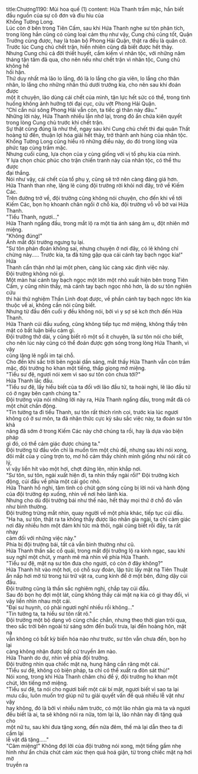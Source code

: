 title:Chương1190: Mùi hoa quế (1)
content:
Hứa Thanh trầm mặc, hắn biết đầu nguồn của sự cô đơn và đìu hiu của<br>Khổng Tường Long.<br>Lúc còn ở bên trong Tiên Cấm, sau khi Hứa Thanh nghe sư tôn phân tích,<br>trong lòng hắn cũng có cùng loại cảm thụ như vậy, Cung chủ cũng tốt, Quận<br>Trưởng cũng được, hay là toàn bộ Phong Hải Quận, thật ra đều là quân cờ.<br>Trước lúc Cung chủ chết trận, hiển nhiên cũng đã biết được hết thảy.<br>Nhưng Cung chủ cả đời thiết huyết, cầm kiếm vì nhân tộc, với những năm<br>tháng tận tâm đã qua, cho nên nếu như chết trận vì nhân tộc, Cung chủ không hề<br>hối hận.<br>Thứ duy nhất mà lão lo lắng, đó là lo lắng cho gia viên, lo lắng cho thân<br>nhân, lo lắng cho những nhân thủ dưới trướng kia, cho nên sau khi đoán được<br>một ít chuyện, lão dùng cái chết của mình, tận lực hết sức có thể, trong tình<br>huống không ảnh hưởng tới đại cục, cứu vớt Phong Hải Quận.<br>“Chỉ cần núi sông Phong Hải vẫn còn, ta tiếc gì thân này đâu.”<br>Những lời này, Hứa Thanh nhiều lần nhớ lại, trong đó ẩn chứa kiên quyết<br>trong lòng Cung chủ trước khi chết trận.<br>Sự thật cũng đúng là như thế, ngay sau khi Cung chủ chết thì đại quân Thất<br>hoàng tử đến, thuận lợi hóa giải hết thảy, trở thành anh hùng của nhân tộc.<br>Khổng Tường Long cũng hiểu rõ những điều này, do đó trong lòng vừa<br>phức tạp cùng trầm mặc.<br>Nhưng cuối cùng, lựa chọn của y cùng giống với vị tổ phụ kia của mình.<br>Y lựa chọn chúc phúc cho trận chiến tranh này của nhân tộc, có thể thu được<br>đại thắng.<br>Nói như vậy, cái chết của tổ phụ y, cũng sẽ trở nên càng đáng giá hơn.<br>Hứa Thanh than nhẹ, lặng lẽ cùng đội trưởng rời khỏi nơi đây, trở về Kiếm<br>Các.<br>Trên đường trở về, đội trưởng cũng không nói chuyện, cho đến khi về tới<br>Kiếm Các, bọn họ khoanh chân ngồi ở chỗ kia, đội trưởng vỗ vỗ bờ vai Hứa<br>Thanh.<br>"Tiểu Thanh, ngươi..."<br>Hứa Thanh ngẩng đầu, trong mắt lộ ra một tia ánh sáng âm u, đột nhiên mở<br>miệng.<br>"Không đúng!"<br>Ánh mắt đội trưởng ngưng tụ lại.<br>"Sư tôn phán đoán không sai, nhưng chuyện ở nơi đây, có lẽ không chỉ<br>chừng này..... Trước kia, ta đã từng gặp qua cái cánh tay bạch ngọc kia!" Hứa<br>Thanh cẩn thận nhớ lại một phen, càng lúc càng xác định việc này.<br>Đội trưởng không nói gì.<br>Một màn hai cánh tay bạch ngọc một lớn một nhỏ xuất hiện bên trong Tiên<br>Cấm, y cũng nhìn thấy, mà cánh tay bạch ngọc nhỏ hơn, là do sư tôn nghiên cứu<br>thi hài thử nghiệm Thần Linh đoạt được, về phần cánh tay bạch ngọc lớn kia<br>thuộc về ai, không cần nói cũng biết.<br>Nhưng từ đầu đến cuối y đều không nói, bởi vì y sợ sẽ k*ch th*ch đến Hứa<br>Thanh.<br>Hứa Thanh cúi đầu xuống, cũng không tiếp tục mở miệng, không thấy trên<br>mặt có bất luận biểu cảm gì.<br>Đội trưởng thở dài, y cũng biết rõ một số ít chuyện, là sư tôn nói cho biết,<br>cho nên lúc này cũng có thể đoán được gợn sóng trong lòng Hứa Thanh, vì vậy<br>cũng lặng lẽ ngồi im tại chỗ.<br>Cho đến khi sắc trời bên ngoài dần sáng, mắt thấy Hứa Thanh vẫn còn trầm<br>mặc, đội trưởng ho khan một tiếng, thấp giọng mở miệng.<br>"Tiểu sư đệ, ngươi nói xem vì sao sư tôn còn chưa tới?"<br>Hứa Thanh lắc đầu.<br>"Tiểu sư đệ, lấy hiểu biết của ta đối với lão đầu tử, ta hoài nghi, lẽ lão đầu tử<br>có ở ngay bên cạnh chúng ta."<br>Đội trưởng vừa nói những lời này ra, Hứa Thanh ngẩng đầu, trong mắt đã có<br>một chút chấn động.<br>"Tin tưởng ta đi tiểu Thanh, sư tôn rất thích rình coi, trước kia lúc ngươi<br>không có ở sư môn, ta đã nhận thức cực kỳ sâu sắc việc này, ta đoán sư tôn khả<br>năng đã sớm ở trong Kiếm Các này chờ chúng ta rồi, hay là dựa vào biện pháp<br>gì đó, có thể cảm giác được chúng ta."<br>Đội trưởng từ đầu vốn chỉ là muốn tìm một chủ đề, nhưng sau khi nói xong,<br>đôi mắt của y cũng trợn to, mơ hồ cảm thấy chính mình giống như nói rất có lý,<br>vì vậy liền hít vào một hơi, chợt đứng lên, nhìn khắp nơi.<br>"Sư tôn, sư tôn, ngài xuất hiện đi, ta nhìn thấy ngài rồi!" Đội trưởng kích<br>động, cúi đầu về phía một cái góc nhỏ.<br>Hứa Thanh hồ nghi, tâm tình có chút gợn sóng cũng bị lời nói và hành động<br>của đội trưởng ép xuống, nhìn về nơi hẻo lánh kia.<br>Nhưng cho dù đội trưởng bái như thế nào, hết thảy mọi thứ ở chỗ đó vẫn<br>như bình thường.<br>Đội trưởng trừng mắt nhìn, quay người về một phía khác, tiếp tục cúi đầu.<br>"Ha ha, sư tôn, thật ra ta không thấy được lão nhân gia ngài, ta chỉ cảm giác<br>nơi đây nhiều hơn một đám khí tức mà thôi, ngài cũng biết rồi đấy, ta rất nhạy<br>cảm đối với những việc này."<br>Phía bị đội trưởng bái, tất cả vẫn bình thường như cũ.<br>Hứa Thanh thần sắc cổ quái, trong mắt đội trưởng lộ ra kinh ngạc, sau khi<br>suy nghĩ một chút, y mạnh mẽ mà nhìn về phía Hứa Thanh.<br>"Tiểu sư đệ, mặt nạ sư tôn đưa cho ngươi, có còn ở đây không?"<br>Hứa Thanh hít vào một hơi, có chỗ suy đoán, lập tức lấy mặt nạ Tiên Thuật<br>ẩn nấp hơi mờ từ trong túi trữ vật ra, cung kính để ở một bên, đứng dậy cúi đầu.<br>Đội trưởng cũng là thần sắc nghiêm nghị, chắp tay cúi đầu.<br>Sau đó bọn họ đợi một lát, cũng không thấy cái mặt nạ kia có gì thay đổi, vì<br>vậy liền nhìn nhau một cái.<br>"Đại sư huynh, có phải ngươi nghĩ nhiều rồi không..."<br>"Tin tưởng ta, ta hiểu sư tôn rất rõ."<br>Đội trưởng một bộ dạng vô cùng chắc chắn, nhưng theo thời gian trôi qua,<br>theo sắc trời bên ngoài từ sáng sớm đến buổi trưa, lại đến hoàng hôn, mặt nạ<br>vẫn không có bất kỳ biến hóa nào như trước, sư tôn vẫn chưa đến, bọn họ lại<br>càng không nhận được bất cứ truyền âm nào.<br>Hứa Thanh do dự, nhìn về phía đội trưởng.<br>Đội trưởng nhìn qua chiếc mặt nạ, hung hăng cắn răng một cái.<br>"Tiểu sư đệ, không có biện pháp, ta chỉ có thể xuất ra đòn sát thủ!"<br>Nói xong, trong khi Hứa Thanh chăm chú để ý, đội trưởng ho khan một<br>chút, lớn tiếng mở miệng.<br>"Tiểu sư đệ, ta nói cho ngươi biết một cái bí mật, ngươi biết vì sao ta lại<br>mưu cầu, luôn muốn trợ giúp nữ tu giải quyết vấn đề quá nhiều lễ vật như vậy<br>hay không, đó là bởi vì nhiều năm trước, có một lão nhân gia mà ta và ngươi<br>đều biết là ai, ta sẽ không nói ra nữa, tóm lại là, lão nhân này đi tặng quà cho<br>một nữ tu, sau khi đưa tặng xong, đến nửa đêm, thế mà lại dẫn theo ta đi cầm lại<br>lễ vật đã tặng....."<br>"Câm miệng!" Không đợi lời của đội trưởng nói xong, một tiếng gầm nhẹ<br>hình như ẩn chứa chút cảm xúc thẹn quá hoá giận, từ trong chiếc mặt nạ hơi mờ<br>truyền ra